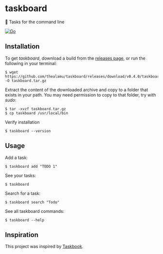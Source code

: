 # taskboard
📑 Tasks for the command line

[![Go](https://github.com/thealamu/taskboard/actions/workflows/go.yml/badge.svg?branch=main)](https://github.com/thealamu/taskboard/actions/workflows/go.yml)

## Installation
To get _taskboard_, download a build from the [releases page](https://github.com/thealamu/taskboard/releases), or run the following in your terminal:

```shell
$ wget https://github.com/thealamu/taskboard/releases/download/v0.4.0/taskboard_0.4.0_linux_amd64.tar.gz -O taskboard.tar.gz
```

Extract the content of the downloaded archive and copy to a folder that exists in your path. You may need permission to copy to that folder, try with _sudo_:
```shell
$ tar -xvzf taskboard.tar.gz
$ cp taskboard /usr/local/bin
```

Verify installation
```shell
$ taskboard --version
```

## Usage
Add a task:
```shell
$ taskboard add "TODO 1"
```

See your tasks:
```shell
$ taskboard
```

Search for a task:
```shell
$ taskboard search "Todo"
```

See all taskboard commands:
```shell
$ taskboard --help
```

## Inspiration
This project was inspired by [Taskbook](https://github.com/klaussinani/taskbook).
